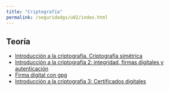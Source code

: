 ```yaml
---
title: "Criptografía"
permalink: /seguridadgs/u02/index.html
---
```


## Teoría

* [Introducción a la criptografía. Criptografía simétrica](https://docs.google.com/presentation/d/e/2PACX-1vRe8G_Vy5Y1Ap4pnSzTi-O4ZsLTiH3OXdr7l9qQ14xc8ql8zZ2xx6R3r9lR_ehfT30tQid-4J7WiwOy/pub?start=false&loop=false&delayms=3000)
* [Introducción a la criptografía 2: integridad, firmas digitales y autenticación](https://docs.google.com/presentation/d/e/2PACX-1vQKx3NR3hgrWmgcZ62GSA9mR5X0r06f-D_rT2svbepq6pk4nI3oytlERqHH8AtEX2zRS8fs9klvYfhZ/pub?start=false&loop=false&delayms=3000)
* [Firma digital con gpg](firma.html)
* [Introducción a la criptografía 3: Certificados digitales](https://docs.google.com/presentation/d/e/2PACX-1vSqmADfCfEhQ3z2BaTNwO49GO9X23oOMA4WmChZY13wl-Cnx6imv2duUIAKGNqCpk_xjFkULathSaOk/pub?start=false&loop=false&delayms=3000)

<!--

* [Cifrado simétrico con gpg](gpg.html)

## Prácticas

* [Práctica 18: Cifrado de un disco/particion/pendrive en Linux y Windows](cifrado_usb.html)
* [Práctica 19: Cifrado asimétrico con gpg](gpg2.html)
* [Práctica 20: Integridad, firmas y autenticación](gpg3.html)
* [Práctica 21: Certificados digitales](certificado.html)

## Enlaces

*-->
